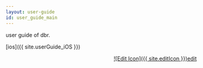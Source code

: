 ```yaml
---
layout: user-guide
id: user_guide_main
---
```



user guide of dbr.  

[ios]({{ site.userGuide_iOS }})  

<p align="right"><a href="https://github.com/BBong119/bbong119.github.io/blob/master/DBR-Basic-Info/user-guide/index.md" align="right">![Edit Icon]({{ site.editIcon }})edit</a></p>

